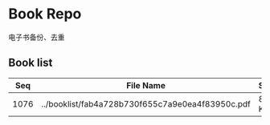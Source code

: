 Book Repo
=========

电子书备份、去重

Book list
---------

| Seq | File Name | Size | MD5 |
| --- | --------- | ---- | --- |
| 1076 | ../booklist/fab4a728b730f655c7a9e0ea4f83950c.pdf | 8 KB | fab4a728b730f655c7a9e0ea4f83950c | 
